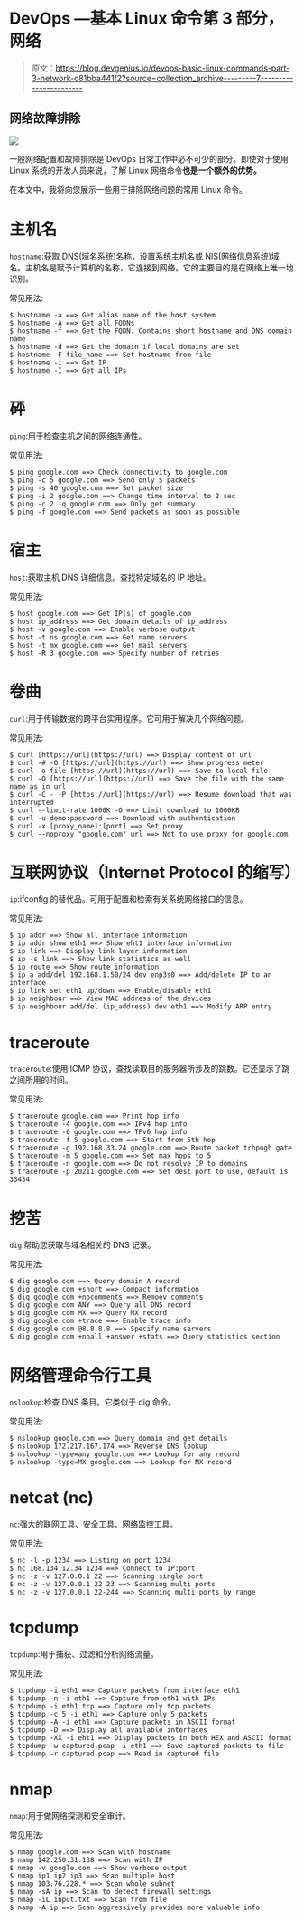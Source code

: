 # DevOps —基本 Linux 命令第 3 部分，网络

> 原文：<https://blog.devgenius.io/devops-basic-linux-commands-part-3-network-c81bba441f2?source=collection_archive---------7----------------------->

## 网络故障排除

![](img/78ecd5683a25b3d4615b2c856e6e025a.png)

一般网络配置和故障排除是 DevOps 日常工作中必不可少的部分。即使对于使用 Linux 系统的开发人员来说，了解 Linux 网络命令**也是一个额外的优势。**

在本文中，我将向您展示一些用于排除网络问题的常用 Linux 命令。

# 主机名

`hostname`:获取 DNS(域名系统)名称，设置系统主机名或 NIS(网络信息系统)域名。主机名是赋予计算机的名称，它连接到网络。它的主要目的是在网络上唯一地识别。

常见用法:

```
$ hostname -a ==> Get alias name of the host system
$ hostname -A ==> Get all FQDNs
$ hostname -f ==> Get the FQDN. Contains short hostname and DNS domain name
$ hostname -d ==> Get the domain if local domains are set
$ hostname -F file_name ==> Set hostname from file
$ hostname -i ==> Get IP
$ hostname -I ==> Get all IPs
```

# 砰

`ping`:用于检查主机之间的网络连通性。

常见用法:

```
$ ping google.com ==> Check connectivity to google.com
$ ping -c 5 google.com ==> Send only 5 packets
$ ping -s 40 google.com ==> Set packet size
$ ping -i 2 google.com ==> Change time interval to 2 sec
$ ping -c 2 -q google.com ==> Only get summary
$ ping -f google.com ==> Send packets as soon as possible
```

# 宿主

`host`:获取主机 DNS 详细信息。查找特定域名的 IP 地址。

常见用法:

```
$ host google.com ==> Get IP(s) of google.com
$ host ip_address ==> Get domain details of ip_address
$ host -v google.com ==> Enable verbose output
$ host -t ns google.com ==> Get name servers
$ host -t mx google.com ==> Get mail servers
$ host -R 3 google.com ==> Specify number of retries
```

# 卷曲

`curl`:用于传输数据的跨平台实用程序。它可用于解决几个网络问题。

常见用法:

```
$ curl [https://url](https://url) ==> Display content of url
$ curl -# -O [https://url](https://url) ==> Show progress meter
$ curl -o file [https://url](https://url) ==> Save to local file
$ curl -O [https://url](https://url) ==> Save the file with the same name as in url
$ curl -C - -P [https://url](https://url) ==> Resume download that was interrupted
$ curl --limit-rate 1000K -O ==> Limit download to 1000KB
$ curl -u demo:password ==> Download with authentication
$ curl -x [proxy_name]:[port] ==> Set proxy
$ curl --noproxy "google.com" url ==> Not to use proxy for google.com
```

# 互联网协议（Internet Protocol 的缩写）

`ip`:ifconfig 的替代品。可用于配置和检索有关系统网络接口的信息。

常见用法:

```
$ ip addr ==> Show all interface information
$ ip addr show eth1 ==> Show eht1 interface information
$ ip link ==> Display link layer information
$ ip -s link ==> Show link statistics as well
$ ip route ==> Show route information
$ ip a add/del 192.168.1.50/24 dev enp3s0 ==> Add/delete IP to an interface
$ ip link set eth1 up/down ==> Enable/disable eth1
$ ip neighbour ==> View MAC address of the devices
$ ip neighbour add/del (ip_address) dev eth1 ==> Modify ARP entry
```

# traceroute

`traceroute`:使用 ICMP 协议，查找读取目的服务器所涉及的跳数。它还显示了跳之间所用的时间。

常见用法:

```
$ traceroute google.com ==> Print hop info
$ traceroute -4 google.com ==> IPv4 hop info
$ traceroute -6 google.com ==> TPv6 hop info
$ traceroute -f 5 google.com ==> Start from 5th hop
$ traceroute -g 192.168.33.24 google.com ==> Route packet trhpugh gate
$ traceroute -m 5 google.com ==> Set max hops to 5
$ traceroute -n google.com ==> Do not resolve IP to domains
$ traceroute -p 20211 google.com ==> Set dest port to use, default is 33434
```

# 挖苦

`dig`:帮助您获取与域名相关的 DNS 记录。

常见用法:

```
$ dig google.com ==> Query domain A record
$ dig google.com +short ==> Compact information
$ dig google.com +nocomments ==> Remoev comments
$ dig google.com ANY ==> Query all DNS record
$ dig google.com MX ==> Query MX record
$ dig google.com +trace ==> Enable trace info
$ dig google.com @8.8.8.8 ==> Specify name servers
$ dig google.com +noall +answer +stats ==> Query statistics section
```

# 网络管理命令行工具

`nslookup`:检查 DNS 条目。它类似于 dig 命令。

常见用法:

```
$ nslookup google.com ==> Query domain and get details
$ nslookup 172.217.167.174 ==> Reverse DNS lookup
$ nslookup -type=any google.com ==> Lookup for any record
$ nslookup -type=MX google.com ==> Lookup for MX record
```

# netcat (nc)

`nc`:强大的联网工具、安全工具、网络监控工具。

常见用法:

```
$ nc -l -p 1234 ==> Listing on port 1234
$ nc 168.134.12.34 1234 ==> Connect to IP:port
$ nc -z -v 127.0.0.1 22 ==> Scanning single port
$ nc -z -v 127.0.0.1 22 23 ==> Scanning multi ports
$ nc -z -v 127.0.0.1 22-244 ==> Scanning multi ports by range
```

# tcpdump

`tcpdump`:用于捕获、过滤和分析网络流量。

常见用法:

```
$ tcpdump -i eth1 ==> Capture packets from interface eth1
$ tcpdump -n -i eth1 ==> Capture from eth1 with IPs
$ tcpdump -i eth1 tcp ==> Capture only tcp packets
$ tcpdump -c 5 -i eth1 ==> Capture only 5 packets
$ tcpdump -A -i eth1 ==> Capture packets in ASCII format
$ tcpdump -D ==> Display all available interfaces
$ tcpdump -XX -i eht1 ==> Display packets in both HEX and ASCII format
$ tcpdump -w captured.pcap -i eth1 ==> Save captured packets to file
$ tcpdump -r captured.pcap ==> Read in captured file
```

# nmap

`nmap`:用于做网络探测和安全审计。

常见用法:

```
$ nmap google.com ==> Scan with hostname
$ namp 142.250.31.138 ==> Scan with IP
$ nmap -v google.com ==> Show verbose output
$ nmap ip1 ip2 ip3 ==> Scan multiple host
$ nmap 103.76.228.* ==> Scan whole subnet
$ nmap -sA ip ==> Scan to detect firewall settings
$ nmap -iL input.txt ==> Scan from file
$ namp -A ip ==> Scan aggressively provides more valuable info
```